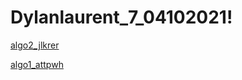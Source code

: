 # Dylanlaurent_7_04102021!




[algo2_jlkrer](https://user-images.githubusercontent.com/77469878/162948048-fcf5f4e1-0b56-47f9-b5cc-2893a6d8f693.png)


[algo1_attpwh](https://user-images.githubusercontent.com/77469878/162948056-cd125238-d8a4-41b1-aad1-da7a2f279b01.png)
